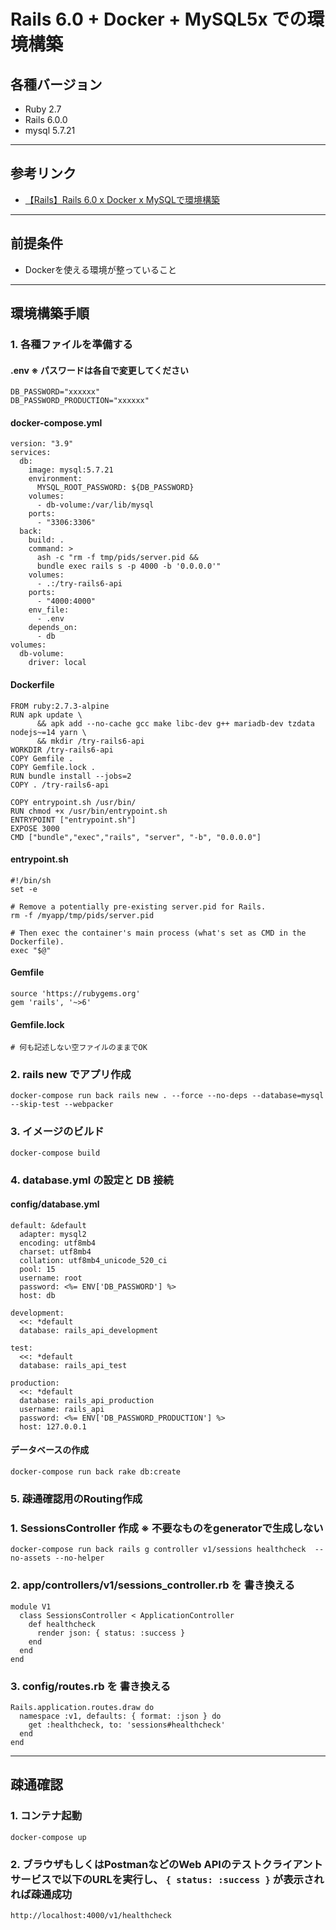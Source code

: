 # Rails 6.0 + Docker + MySQL5x での環境構築

## 各種バージョン

- Ruby 2.7
- Rails 6.0.0
- mysql 5.7.21

---

## 参考リンク

- [【Rails】Rails 6.0 x Docker x MySQLで環境構築](https://qiita.com/nsy_13/items/9fbc929f173984c30b5d)

---

## 前提条件

- Dockerを使える環境が整っていること

---

## 環境構築手順

### 1. 各種ファイルを準備する

#### .env ※ パスワードは各自で変更してください

```
DB_PASSWORD="xxxxxx"
DB_PASSWORD_PRODUCTION="xxxxxx"
```

#### docker-compose.yml

```
version: "3.9"
services:
  db:
    image: mysql:5.7.21
    environment:
      MYSQL_ROOT_PASSWORD: ${DB_PASSWORD}
    volumes:
      - db-volume:/var/lib/mysql
    ports:
      - "3306:3306"
  back:
    build: .
    command: >
      ash -c "rm -f tmp/pids/server.pid &&
      bundle exec rails s -p 4000 -b '0.0.0.0'"
    volumes:
      - .:/try-rails6-api
    ports:
      - "4000:4000"
    env_file:
      - .env
    depends_on:
      - db
volumes:
  db-volume:
    driver: local
```

#### Dockerfile

```
FROM ruby:2.7.3-alpine
RUN apk update \
      && apk add --no-cache gcc make libc-dev g++ mariadb-dev tzdata nodejs~=14 yarn \
      && mkdir /try-rails6-api
WORKDIR /try-rails6-api
COPY Gemfile .
COPY Gemfile.lock .
RUN bundle install --jobs=2
COPY . /try-rails6-api

COPY entrypoint.sh /usr/bin/
RUN chmod +x /usr/bin/entrypoint.sh
ENTRYPOINT ["entrypoint.sh"]
EXPOSE 3000
CMD ["bundle","exec","rails", "server", "-b", "0.0.0.0"]
```

#### entrypoint.sh

```
#!/bin/sh
set -e

# Remove a potentially pre-existing server.pid for Rails.
rm -f /myapp/tmp/pids/server.pid

# Then exec the container's main process (what's set as CMD in the Dockerfile).
exec "$@"
```

#### Gemfile

```
source 'https://rubygems.org'
gem 'rails', '~>6'
```

#### Gemfile.lock

```
# 何も記述しない空ファイルのままでOK
```

### 2. rails new でアプリ作成

```
docker-compose run back rails new . --force --no-deps --database=mysql --skip-test --webpacker
```

### 3. イメージのビルド

```
docker-compose build
```

### 4. database.yml の設定と DB 接続

#### config/database.yml
```
default: &default
  adapter: mysql2
  encoding: utf8mb4
  charset: utf8mb4
  collation: utf8mb4_unicode_520_ci
  pool: 15
  username: root
  password: <%= ENV['DB_PASSWORD'] %>
  host: db

development:
  <<: *default
  database: rails_api_development

test:
  <<: *default
  database: rails_api_test

production:
  <<: *default
  database: rails_api_production
  username: rails_api
  password: <%= ENV['DB_PASSWORD_PRODUCTION'] %>
  host: 127.0.0.1
```

#### データベースの作成

```
docker-compose run back rake db:create
```

### 5. 疎通確認用のRouting作成

### 1. SessionsController 作成 ※ 不要なものをgeneratorで生成しない

```
docker-compose run back rails g controller v1/sessions healthcheck  --no-assets --no-helper
```

### 2. app/controllers/v1/sessions_controller.rb を 書き換える

```
module V1
  class SessionsController < ApplicationController
    def healthcheck
      render json: { status: :success }
    end
  end
end
```

### 3. config/routes.rb を 書き換える

```
Rails.application.routes.draw do
  namespace :v1, defaults: { format: :json } do
    get :healthcheck, to: 'sessions#healthcheck'
  end
end
```

---

## 疎通確認

### 1. コンテナ起動

```
docker-compose up
```

### 2. ブラウザもしくはPostmanなどのWeb APIのテストクライアントサービスで以下のURLを実行し、 `{ status: :success }` が表示されれば疎通成功

```
http://localhost:4000/v1/healthcheck
```

